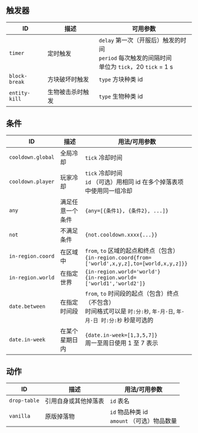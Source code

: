
## 触发器

| ID | 描述 | 可用参数 |
| --- | --- | --- |
| `timer` | 定时触发 | `delay` 第一次（开服后）触发的时间 <br> `period` 每次触发的间隔时间 <br> 单位为 `tick`，20 `tick` = 1 s |
| `block-break` | 方块破坏时触发 | `type` 方块种类 id |
| `entity-kill` | 生物被击杀时触发 | `type` 生物种类 id |

## 条件

| ID | 描述 | 用法/可用参数 |
| --- | --- | --- |
| `cooldown.global` | 全局冷却 | `tick` 冷却时间 |
| `cooldown.player` | 玩家冷却 | `tick` 冷却时间 <br> `id` （可选）用相同 id 在多个掉落表项中使用同一组冷却 |
| `any` | 满足任意一个条件 | ```{any=[{条件1}, {条件2}, ...]}``` |
| `not` | 不满足条件 | ```{not.cooldown.xxxx{...}}``` |
| `in-region.coord` | 在区域中 | `from`, `to` 区域的起点和终点（包含） <br> ```{in-region.coord{from=['world',x,y,z],to=[world,x,y,z]}} ``` |
| `in-region.world` | 在指定世界 | ```{in-region.world='world'}``` <br> ```{in-region.world=['world1','world2']}``` |
| `date.between` | 在指定时间段 | `from`, `to` 时间段的起点（包含）终点（不包含） <br> 时间格式可以是 `时:分:秒`, `年-月-日`, `年-月-日 时:分:秒` 秒是可选的 |
| `date.in-week`| 在某个星期日内 | ```{date.in-week=[1,3,5,7]}``` <br> 周一至周日使用 1 至 7 表示 |

## 动作

| ID | 描述 | 用法/可用参数 |
| --- | --- | --- |
| `drop-table` | 引用自身或其他掉落表 | `id` 表名 |
| `vanilla` | 原版掉落物 | `id` 物品种类 id <br> `amount` （可选）物品数量 |